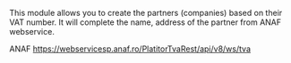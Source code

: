 This module allows you to create the partners (companies) based on their
VAT number. It will complete the name, address of the partner from ANAF
webservice.

ANAF <https://webservicesp.anaf.ro/PlatitorTvaRest/api/v8/ws/tva>
